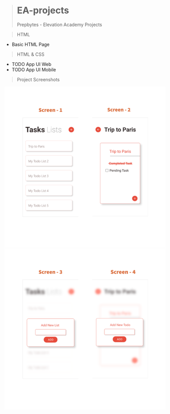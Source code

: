 ># EA-projects
>Prepbytes - Elevation Academy Projects

>HTML
 - Basic HTML Page
 
>HTML & CSS
 - TODO App UI Web
 - TODO App UI Mobile
>Project Screenshots
>
![Screen 1, 2](Todo-App-UI-Mobile/Project-ScreenShots/My-project-(1).png)
![Screen 3, 4](Todo-App-UI-Mobile/Project-ScreenShots/My-project-(2).png)
